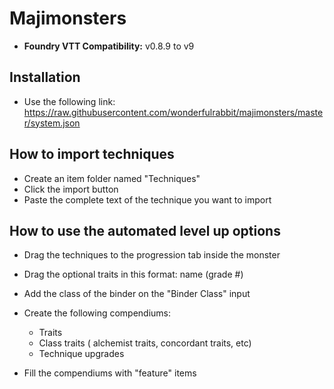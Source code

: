 # Majimonsters
- **Foundry VTT Compatibility:** v0.8.9 to v9

## Installation
- Use the following link: https://raw.githubusercontent.com/wonderfulrabbit/majimonsters/master/system.json

## How to import techniques
- Create an item folder named "Techniques"
- Click the import button
- Paste the complete text of the technique you want to import

## How to use the automated level up options
- Drag the techniques to the progression tab inside the monster
- Drag the optional traits in this format: name (grade #)
- Add the class of the binder on the "Binder Class" input
- Create the following compendiums:
  -  Traits
  -  Class traits ( alchemist traits, concordant traits, etc)
  -  Technique upgrades

- Fill the compendiums with "feature" items
